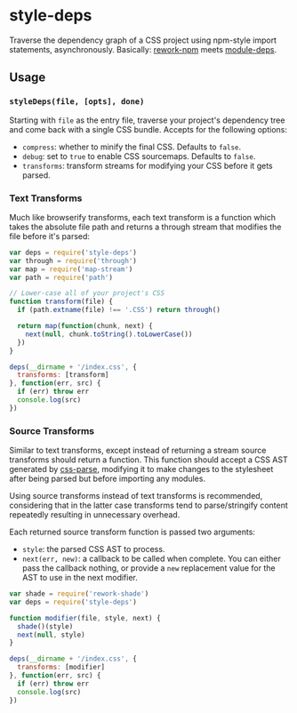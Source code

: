 # style-deps #

Traverse the dependency graph of a CSS project using npm-style import
statements, asynchronously. Basically:
[rework-npm](http://github.com/conradz/rework-npm/) meets
[module-deps](http://github.com/substack/module-deps/).

## Usage ##

### `styleDeps(file, [opts], done)` ###

Starting with `file` as the entry file, traverse your project's dependency
tree and come back with a single CSS bundle. Accepts for the following options:

* `compress`: whether to minify the final CSS. Defaults to `false`.
* `debug`: set to `true` to enable CSS sourcemaps. Defaults to `false`.
* `transforms`: transform streams for modifying your CSS before it gets parsed.

### Text Transforms ###

Much like browserify transforms, each text transform is a function which takes
the absolute file path and returns a through stream that modifies the file
before it's parsed:

``` javascript
var deps = require('style-deps')
var through = require('through')
var map = require('map-stream')
var path = require('path')

// Lower-case all of your project's CSS
function transform(file) {
  if (path.extname(file) !== '.CSS') return through()

  return map(function(chunk, next) {
    next(null, chunk.toString().toLowerCase())
  })
}

deps(__dirname + '/index.css', {
  transforms: [transform]
}, function(err, src) {
  if (err) throw err
  console.log(src)
})
```

### Source Transforms ###

Similar to text transforms, except instead of returning a stream source
transforms should return a function. This function should accept a CSS AST
generated by [css-parse](http://github.com/reworkcss/css-parse), modifying it
to make changes to the stylesheet after being parsed but before importing any
modules.

Using source transforms instead of text transforms is recommended, considering
that in the latter case transforms tend to parse/stringify content repeatedly
resulting in unnecessary overhead.

Each returned source transform function is passed two arguments:

* `style`: the parsed CSS AST to process.
* `next(err, new)`: a callback to be called when complete. You can either
  pass the callback nothing, or provide a `new` replacement value for the
  AST to use in the next modifier.

``` javascript
var shade = require('rework-shade')
var deps = require('style-deps')

function modifier(file, style, next) {
  shade()(style)
  next(null, style)
}

deps(__dirname + '/index.css', {
  transforms: [modifier]
}, function(err, src) {
  if (err) throw err
  console.log(src)
})
```
